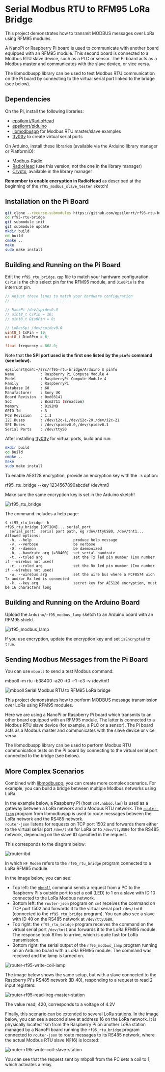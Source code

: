 # Serial Modbus RTU to RFM95 LoRa Bridge

This project demonstrates how to transmit MODBUS messages over LoRa using RFM95 modules.

A NanoPi or Raspberry Pi board is used to communicate with another board equipped with an RFM95 module. This second board is connected to a Modbus RTU slave device, such as a PLC or sensor. The Pi board acts as a Modbus master and communicates with the slave device, or vice versa.

The libmodbuspp library can be used to test Modbus RTU communication on the Pi board by connecting to the virtual serial port linked to the bridge (see below).

## Dependencies

On the Pi, install the following libraries:  
- [epsilonrt/RadioHead](https://github.com/epsilonrt/RadioHead)  
- [epsilonrt/piduino](https://github.com/epsilonrt/piduino)  
- [libmodbuspp](https://github.com/epsilonrt/libmodbuspp) for Modbus RTU master/slave examples  
- [tty0tty](https://github.com/epsilonrt/tty0tty) to create virtual serial ports

On Arduino, install these libraries (available via the Arduino library manager or PlatformIO):  
- [Modbus-Radio](https://github.com/epsilonrt/modbus-radio)  
- [RadioHead](https://github.com/epsilonrt/RadioHead) (use this version, not the one in the library manager)  
- [Crypto](https://rweather.github.io/arduinolibs/crypto.html), available in the library manager  

**Remember to enable encryption in RadioHead** as described at the beginning of the `rf95_modbus_slave_tester` sketch!

## Installation on the Pi Board

```bash
git clone --recurse-submodules https://github.com/epsilonrt/rf95-rtu-bridge
cd rf95-rtu-bridge
git submodule init
git submodule update
mkdir build
cd build
cmake ..
make
sudo make install
```

## Building and Running on the Pi Board

Edit the `rf95_rtu_bridge.cpp` file to match your hardware configuration.  
`CsPin` is the chip select pin for the RFM95 module, and `Dio0Pin` is the interrupt pin.

```cpp
// Adjust these lines to match your hardware configuration
// ---------------------------

// NanoPi /dev/spidev0.0
// uint8_t CsPin = 10;
// uint8_t Dio0Pin = 0;

// LoRasSpi /dev/spidev0.0
uint8_t CsPin = 10;
uint8_t Dio0Pin = 6;

float frequency = 868.0;
```

Note that **the SPI port used is the first one listed by the `pinfo` command (see below).**

```bash
epsilonrt@cm4:~/src/rf95-rtu-bridge/Arduino $ pinfo
Name            : Raspberry Pi Compute Module 4
Model           : RaspberryPi Compute Module 4
Family          : RaspberryPi
Database Id     : 68
Manufacturer    : Sony UK
Board Revision  : 0xd03141
SoC             : Bcm2711 (Broadcom)
Memory          : 8192MB
GPIO Id         : 3
PCB Revision    : 1.1
I2C Buses       : /dev/i2c-1,/dev/i2c-20,/dev/i2c-21
SPI Buses       : /dev/spidev0.0,/dev/spidev0.1
Serial Ports    : /dev/ttyS0
```

After installing [tty0tty](https://github.com/epsilonrt/tty0tty) for virtual ports, build and run:

```bash
mkdir build
cd build
cmake ..
make
sudo make install
```

To enable AES128 encryption, provide an encryption key with the `-k` option:

  rf95_rtu_bridge --key 1234567890abcdef /dev/tnt0

Make sure the same encryption key is set in the Arduino sketch!

![rf95_rtu_bridge](https://github.com/epsilonrt/rf95-rtu-bridge/blob/main/doc/images/rf95_rtu_bridge.png)

The command includes a help page:

```
$ rf95_rtu_bridge -h
rf95_rtu_bridge [OPTION]... serial_port
  serial_port:  serial port path, eg /dev/ttyUSB0, /dev/tnt1...
Allowed options:
  -h, --help                   produce help message
  -v, --verbose                be verbose
  -D, --daemon                 be daemonized
  -b, --baudrate arg (=38400)  set serial baudrate
  -t, --txled arg              set the Tx led pin number (Ino number if --wirebus not used)
  -r, --rxled arg              set the Rx led pin number (Ino number if --wirebus not used)
  -w, --wirebus arg            set the wire bus where a PCF8574 wich Tx and/or Rx led is connected
  -k, --key arg                secret key for AES128 encryption, must be 16 characters long
```

## Building and Running on the Arduino Board

Upload the `Arduino/rf95_modbus_lamp` sketch to an Arduino board with an RFM95 shield.

![rf95_modbus_lamp](https://github.com/epsilonrt/rf95-rtu-bridge/blob/main/doc/images/rf95_modbus_lamp.png)

If you use encryption, update the encryption key and set `isEncrypted` to `true`.

## Sending Modbus Messages from the Pi Board

You can use `mbpoll` to send a test Modbus command:

   mbpoll -m rtu -b38400 -a20 -t0 -r1 -c3 -v /dev/tnt1

![mbpoll](https://github.com/epsilonrt/rf95-rtu-bridge/blob/main/doc/images/mbpoll.png)
Serial Modbus RTU to RFM95 LoRa bridge

This project demonstrates how to perform MODBUS message transmission over LoRa using RFM95 modules.

Here we are using a NanoPi or Raspberry Pi board which transmits to an other board equipped with an RFM95 module. The latter is connected to a Modbus RTU slave device (for example, a PLC or a sensor). The Pi board acts as a Modbus master and communicates with the slave device or vice versa.  

The libmodbuspp library can be used to perform Modbus RTU communication tests on the Pi board by connecting to the virtual serial port connected to the bridge (see below).

## More Complex Scenarios

Combined with [libmodbuspp](https://github.com/epsilonrt/libmodbuspp), you can create more complex scenarios. For example, you can build a bridge between multiple Modbus networks using LoRa.

In the example below, a Raspberry Pi (host `cm4.naboo.lan`) is used as a gateway between a LoRa network and a Modbus RTU network. The [`router-json`](https://github.com/epsilonrt/libmodbuspp/tree/master/examples/router/router-json) program from libmodbuspp is used to route messages between the LoRa network and the RS485 network.  
`router-json` listens for requests on TCP port 1502 and forwards them either to the virtual serial port `/dev/tnt0` for LoRa or to `/dev/ttyUSB0` for the RS485 network, depending on the slave ID specified in the request.

This corresponds to the diagram below:

![router-ibd](https://github.com/epsilonrt/rf95-rtu-bridge/blob/main/doc/images/router-ibd.png)

In which `HF Modem` refers to the `rf95_rtu_bridge` program connected to a LoRa RFM95 module.

In the image below, you can see:

- Top left: the [`mbpoll`](https://github.com/epsilonrt/mbpoll) command sends a request from a PC to the Raspberry Pi's outside port to set a coil (LED) to 1 on a slave with ID 10 connected to the LoRa Modbus network.  
- Bottom left: the `router-json` program on `cm4` receives the command on TCP port 1502 and forwards it to the virtual serial port `/dev/tnt0` (connected to the `rf95_rtu_bridge` program). You can also see a slave with ID 40 on the RS485 network at `/dev/ttyUSB0`.  
- Top right: the `rf95_rtu_bridge` program receives the command on the virtual serial port `/dev/tnt1` and forwards it to the LoRa RFM95 module. The response took 87ms to arrive, which is quite fast for LoRa transmission.
- Bottom right: the serial output of the `rf95_modbus_lamp` program running on an Arduino board with a LoRa RFM95 module. The command was received and the lamp is turned on.

![router-rf95-write-coil-lamp](https://github.com/epsilonrt/rf95-rtu-bridge/blob/main/doc/images/router-rf95-write-coil-lamp.png)

The image below shows the same setup, but with a slave connected to the Raspberry Pi's RS485 network (ID 40), responding to a request to read 2 input registers:

![router-rf95-read-ireg-master-station](https://github.com/epsilonrt/rf95-rtu-bridge/blob/main/doc/images/router-rf95-read-ireg-master-station.png)

The value read, 420, corresponds to a voltage of 4.2V

Finally, this scenario can be extended to several LoRa stations. In the image below, you can see a second slave at address 16 on the LoRa network. It is physically located 1km from the Raspberry Pi on another LoRa station managed by a NanoPi board running the `rf95_rtu_bridge` program connected to `router-json` to route messages to its RS485 network, where the actual Modbus RTU slave (@16) is located:

![router-rf95-write-coil-slave-station](https://github.com/epsilonrt/rf95-rtu-bridge/blob/main/doc/images/router-rf95-write-coil-slave-station.png)

You can see that the request sent by mbpoll from the PC sets a coil to 1, which activates a relay.

